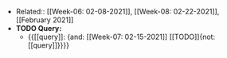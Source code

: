 - Related:: [[Week-06: 02-08-2021]], [[Week-08: 02-22-2021]], [[February 2021]]
- **TODO Query:**
    - {{[[query]]: {and: [[Week-07: 02-15-2021]] [[TODO]]{not: [[query]]}}}}
